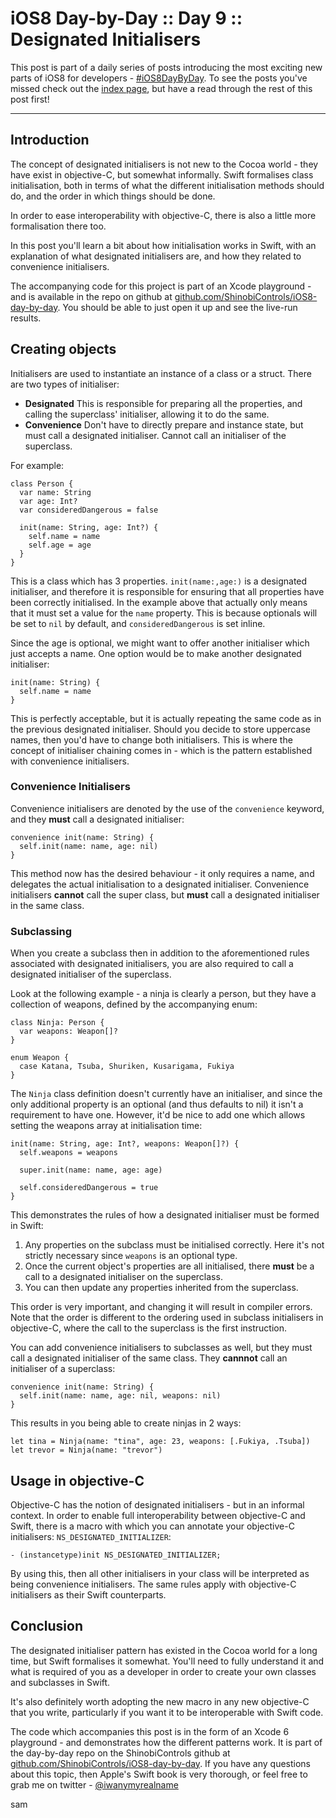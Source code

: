 # iOS8 Day-by-Day :: Day 9 :: Designated Initialisers

This post is part of a daily series of posts introducing the most exciting new
parts of iOS8 for developers - [#iOS8DayByDay](https://twitter.com/search?q=%23iOS8DayByDay).
To see the posts you've missed check out the [index page](http://shinobicontrols.com/iOS8DayByDay),
but have a read through the rest of this post first!

---

## Introduction

The concept of designated initialisers is not new to the Cocoa world - they have
exist in objective-C, but somewhat informally. Swift formalises class initialisation,
both in terms of what the different initialisation methods should do, and the
order in which things should be done.

In order to ease interoperability with objective-C, there is also a little more
formalisation there too.

In this post you'll learn a bit about how initialisation works in Swift, with
an explanation of what designated initialisers are, and how they related to
convenience initialisers.

The accompanying code for this project is part of an Xcode playground - and is
available in the repo on github at
[github.com/ShinobiControls/iOS8-day-by-day](https://github.com/ShinobiControls/iOS8-day-by-day).
You should be able to just open it up and see the live-run results.

## Creating objects

Initialisers are used to instantiate an instance of a class or a struct. There are
two types of initialiser:

- __Designated__ This is responsible for preparing all the properties, and calling
the superclass' initialiser, allowing it to do the same.
- __Convenience__ Don't have to directly prepare and instance state, but must
call a designated initialiser. Cannot call an initialiser of the superclass.

For example:

    class Person {
      var name: String
      var age: Int?
      var consideredDangerous = false

      init(name: String, age: Int?) {
        self.name = name
        self.age = age
      }
    }

This is a class which has 3 properties. `init(name:,age:)` is a designated
initialiser, and therefore it is responsible for ensuring that all properties have
been correctly initialised. In the example above that actually only means that it
must set a value for the `name` property. This is because optionals will be set
to `nil` by default, and `consideredDangerous` is set inline.

Since the age is optional, we might want to offer another initialiser which just
accepts a name. One option would be to make another designated initialiser:


    init(name: String) {
      self.name = name
    }

This is perfectly acceptable, but it is actually repeating the same code as in
the previous designated initialiser. Should you decide to store uppercase names,
then you'd have to change both initialisers. This is where the concept of initialiser
chaining comes in - which is the pattern established with convenience initialisers.

### Convenience Initialisers

Convenience initialisers are denoted by the use of the `convenience` keyword, and
they __must__ call a designated initialiser:

    convenience init(name: String) {
      self.init(name: name, age: nil)
    }

This method now has the desired behaviour - it only requires a name, and delegates
the actual initialisation to a designated initialiser. Convenience initialisers
__cannot__ call the super class, but __must__ call a designated initialiser in the
same class.


### Subclassing

When you create a subclass then in addition to the aforementioned rules associated
with designated initialisers, you are also required to call a designated
initialiser of the superclass.

Look at the following example - a ninja is clearly a person, but they have a
collection of weapons, defined by the accompanying enum:

    class Ninja: Person {
      var weapons: Weapon[]?
    }

    enum Weapon {
      case Katana, Tsuba, Shuriken, Kusarigama, Fukiya
    }

The `Ninja` class definition doesn't currently have an initialiser, and since
the only additional property is an optional (and thus defaults to nil) it isn't
a requirement to have one. However, it'd be nice to add one which allows setting
the weapons array at initialisation time:

    init(name: String, age: Int?, weapons: Weapon[]?) {
      self.weapons = weapons

      super.init(name: name, age: age)

      self.consideredDangerous = true
    }

This demonstrates the rules of how a designated initialiser must be formed in
Swift:

1. Any properties on the subclass must be initialised correctly. Here it's not
strictly necessary since `weapons` is an optional type.
2. Once the current object's properties are all initialised, there __must__ be
a call to a designated initialiser on the superclass.
3. You can then update any properties inherited from the superclass.

This order is very important, and changing it will result in compiler errors. Note
that the order is different to the ordering used in subclass initialisers in
objective-C, where the call to the superclass is the first instruction.

You can add convenience initialisers to subclasses as well, but they must call
a designated initialiser of the same class. They __cannnot__ call an initialiser
of a superclass:

    convenience init(name: String) {
      self.init(name: name, age: nil, weapons: nil)
    }

This results in you being able to create ninjas in 2 ways:

    let tina = Ninja(name: "tina", age: 23, weapons: [.Fukiya, .Tsuba])
    let trevor = Ninja(name: "trevor")


## Usage in objective-C

Objective-C has the notion of designated initialisers - but in an informal context.
In order to enable full interoperability between objective-C and Swift, there is
a macro with which you can annotate your objective-C initialisers:
`NS_DESIGNATED_INITIALIZER`:

    - (instancetype)init NS_DESIGNATED_INITIALIZER;

By using this, then all other initialisers in your class will be interpreted as
being convenience initialisers. The same rules apply with objective-C initialisers
as their Swift counterparts.

## Conclusion

The designated initialiser pattern has existed in the Cocoa world for a long time,
but Swift formalises it somewhat. You'll need to fully understand it and what
is required of you as a developer in order to create your own classes and subclasses
in Swift.

It's also definitely worth adopting the new macro in any new objective-C that you
write, particularly if you want it to be interoperable with Swift code.

The code which accompanies this post is in the form of an Xcode 6 playground -
and demonstrates how the different patterns work. It is part of the day-by-day
repo on the ShinobiControls github at
[github.com/ShinobiControls/iOS8-day-by-day](https://github.com/ShinobiControls/iOS8-day-by-day).
If you have any questions about this topic, then Apple's Swift book is very
thorough, or feel free to grab me on twitter - [@iwanymyrealname](https://twitter.com/iwanymyrealname)


sam
